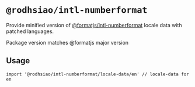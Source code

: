 # `@rodhsiao/intl-numberformat`

Provide minified version of [@formatjs/intl-numberformat](https://formatjs.io/docs/polyfills/intl-numberformat/) locale data with patched languages.

Package version matches @formatjs major version

## Usage

```
import '@rodhsiao/intl-numberformat/locale-data/en' // locale-data for en
```
